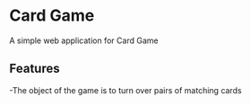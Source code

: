 # Card Game
A simple web application for Card Game

## Features
-The object of the game is to turn over pairs of matching cards